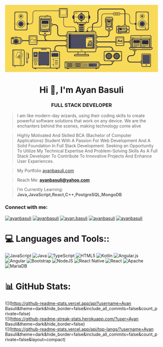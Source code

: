 [![MasterHead](Banner.gif)](https://github.com/ayanbasuli)

<h1 align="center">Hi 👋, I'm Ayan Basuli</h1>
<h3 align="center">FULL STACK DEVELOPER</h3>

><p> I am like modern-day wizards, using their coding skills to create powerful software solutions that work on any device. We are the enchanters behind the scenes, making technology come alive</p>

> Highly Motivated And Skilled BCA (Bachelor of Computer Applications) Student With A Passion For Web Development And A Solid Foundation In Full Stack Development. Seeking an Opportunity To Utilize My Technical Expertise And Problem-Solving Skills As A Full Stack Developer To Contribute To Innovative Projects And Enhance User Experiences.

>My Portfolio [ayanbasuli.com](ayanbasuli.com)

>Reach Me: **ayanbasuli@yahoo.com**

>I’m Currently Learning: **Java,JavaScript,React,C++,PostgreSQL,MongoDB**

<h3 align="left">Connect with me:</h3>
<p align="left">
<a href="https://twitter.com/ayanbasuli" target="blank"><img align="center" src="https://raw.githubusercontent.com/rahuldkjain/github-profile-readme-generator/master/src/images/icons/Social/twitter.svg" alt="ayanbasuli" height="30" width="40" /></a>
<a href="https://linkedin.com/in/ayanbasuli" target="blank"><img align="center" src="https://raw.githubusercontent.com/rahuldkjain/github-profile-readme-generator/master/src/images/icons/Social/linked-in-alt.svg" alt="ayanbasuli" height="30" width="40" /></a>
<a href="https://instagram.com/ayan.basuli" target="blank"><img align="center" src="https://raw.githubusercontent.com/rahuldkjain/github-profile-readme-generator/master/src/images/icons/Social/instagram.svg" alt="ayan.basuli" height="30" width="40" /></a>
<a href="https://www.youtube.com/c/ayanbasuli" target="blank"><img align="center" src="https://raw.githubusercontent.com/rahuldkjain/github-profile-readme-generator/master/src/images/icons/Social/youtube.svg" alt="ayanbasuli" height="30" width="40" /></a>
<a href="https://www.leetcode.com/ayanbasuli" target="blank"><img align="center" src="https://raw.githubusercontent.com/rahuldkjain/github-profile-readme-generator/master/src/images/icons/Social/leet-code.svg" alt="ayanbasuli" height="30" width="40" /></a>
</p>

# 💻 Languages and Tools::
![JavaScript](https://img.shields.io/badge/javascript-%23323330.svg?style=for-the-badge&logo=javascript&logoColor=%23F7DF1E) ![Java](https://img.shields.io/badge/java-%23ED8B00.svg?style=for-the-badge&logo=openjdk&logoColor=white) ![TypeScript](https://img.shields.io/badge/typescript-%23007ACC.svg?style=for-the-badge&logo=typescript&logoColor=white) ![HTML5](https://img.shields.io/badge/html5-%23E34F26.svg?style=for-the-badge&logo=html5&logoColor=white) ![Kotlin](https://img.shields.io/badge/kotlin-%237F52FF.svg?style=for-the-badge&logo=kotlin&logoColor=white) ![Angular.js](https://img.shields.io/badge/angular.js-%23E23237.svg?style=for-the-badge&logo=angularjs&logoColor=white) ![Angular](https://img.shields.io/badge/angular-%23DD0031.svg?style=for-the-badge&logo=angular&logoColor=white) ![Bootstrap](https://img.shields.io/badge/bootstrap-%238511FA.svg?style=for-the-badge&logo=bootstrap&logoColor=white) ![NodeJS](https://img.shields.io/badge/node.js-6DA55F?style=for-the-badge&logo=node.js&logoColor=white) ![React Native](https://img.shields.io/badge/react_native-%2320232a.svg?style=for-the-badge&logo=react&logoColor=%2361DAFB) ![React](https://img.shields.io/badge/react-%2320232a.svg?style=for-the-badge&logo=react&logoColor=%2361DAFB) ![Apache](https://img.shields.io/badge/apache-%23D42029.svg?style=for-the-badge&logo=apache&logoColor=white) ![MariaDB](https://img.shields.io/badge/MariaDB-003545?style=for-the-badge&logo=mariadb&logoColor=white)
# 📊 GitHub Stats:
![](https://github-readme-stats.vercel.app/api?username=Ayan Basuli&theme=dark&hide_border=false&include_all_commits=false&count_private=false)<br/>
![](https://github-readme-streak-stats.herokuapp.com/?user=Ayan Basuli&theme=dark&hide_border=false)<br/>
![](https://github-readme-stats.vercel.app/api/top-langs/?username=Ayan Basuli&theme=dark&hide_border=false&include_all_commits=false&count_private=false&layout=compact)
